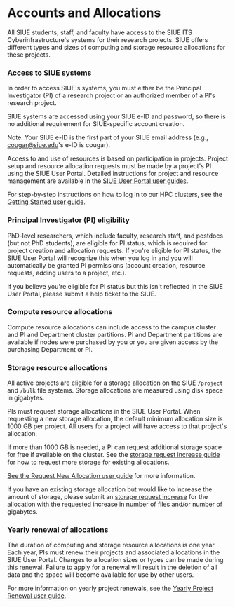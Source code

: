 # Accounts and Allocations

All SIUE students, staff, and faculty have access to the SIUE ITS Cyberinfrastructure's systems for their research projects. SIUE offers different types and sizes of computing and storage resource allocations for these projects.

### Access to SIUE systems

In order to access SIUE's systems, you must either be the Principal Investigator (PI) of a research project or an authorized member of a PI's research project.

SIUE systems are accessed using your SIUE e-ID and password, so there is no additional requirement for SIUE-specific account creation.

Note: Your SIUE e-ID is the first part of your SIUE email address (e.g., cougar@siue.edu's e-ID is cougar).

Access to and use of resources is based on participation in projects. Project setup and resource allocation requests must be made by a project's PI using the SIUE User Portal. Detailed instructions for project and resource management are available in the [SIUE User Portal user guides](user_guides/project_and_allocation_management/README.md).

For step-by-step instructions on how to log in to our HPC clusters, see the [Getting Started user guide](user_guides/hpc_basics/getting_started.md).

### Principal Investigator (PI) eligibility

PhD-level researchers, which include faculty, research staff, and postdocs (but not PhD students), are eligible for PI status, which is required for project creation and allocation requests. If you're eligible for PI status, the SIUE User Portal will recognize this when you log in and you will automatically be granted PI permissions (account creation, resource requests, adding users to a project, etc.).

If you believe you're eligible for PI status but this isn't reflected in the SIUE User Portal, please submit a help ticket to the SIUE.

### Compute resource allocations

Compute resource allocations can include access to the campus cluster and PI and Department cluster partitions. PI and Department partitions are available if nodes were purchased by you or you are given access by the purchasing Department or PI.

### Storage resource allocations

All active projects are eligible for a storage allocation on the SIUE `/project` and `/bulk` file systems. Storage allocations are measured using disk space in gigabytes.

PIs must request storage allocations in the SIUE User Portal. When requesting a new storage allocation, the default minimum allocation size is 1000 GB per project. All users for a project will have access to that project's allocation.

If more than 1000 GB is needed, a PI can request additional storage space for free if available on the cluster. See the [storage request increase guide](user_guides/project_and_allocation_management/request_storage_increase.md) for how to request more storage for existing allocations.

[See the Request New Allocation user guide](user_guides/project_and_allocation_management/request_new_allocation) for more information.

If you have an existing storage allocation but would like to increase the amount of storage, please submit an [storage request increase](user_guides/project_and_allocation_management/request_storage_increase.md) for the allocation with the requested increase in number of files and/or number of gigabytes.

### Yearly renewal of allocations

The duration of computing and storage resource allocations is one year. Each year, PIs must renew their projects and associated allocations in the SIUE User Portal. Changes to allocation sizes or types can be made during this renewal. Failure to apply for a renewal will result in the deletion of all data and the space will become available for use by other users.

For more information on yearly project renewals, see the [Yearly Project Renewal user guide](user_guides/project_and_allocation_management/yearly_project_renewal).
